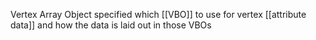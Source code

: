 Vertex Array Object specified which [[VBO]] to use for vertex [[attribute data]] and how the data is laid out in those VBOs